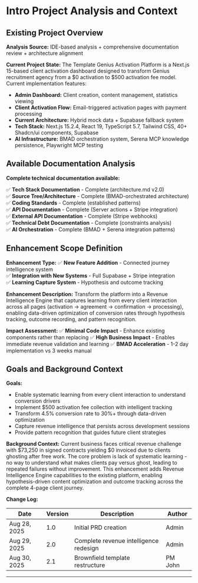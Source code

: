 # Intro Project Analysis and Context

## Existing Project Overview

**Analysis Source:** IDE-based analysis + comprehensive documentation review + architecture alignment

**Current Project State:**
The Template Genius Activation Platform is a Next.js 15-based client activation dashboard designed to transform Genius recruitment agency from a $0 activation to $500 activation fee model. Current implementation features:

- **Admin Dashboard:** Client creation, content management, statistics viewing  
- **Client Activation Flow:** Email-triggered activation pages with payment processing
- **Current Architecture:** Hybrid mock data + Supabase fallback system
- **Tech Stack:** Next.js 15.2.4, React 19, TypeScript 5.7, Tailwind CSS, 40+ Shadcn/ui components, Supabase
- **AI Infrastructure:** BMAD orchestration system, Serena MCP knowledge persistence, Playwright MCP testing

## Available Documentation Analysis

**Complete technical documentation available:**

✅ **Tech Stack Documentation** - Complete (architecture.md v2.0)  
✅ **Source Tree/Architecture** - Complete (BMAD-orchestrated architecture)  
✅ **Coding Standards** - Complete (established patterns)  
✅ **API Documentation** - Complete (Server actions + Stripe integration)  
✅ **External API Documentation** - Complete (Stripe webhooks)  
✅ **Technical Debt Documentation** - Complete (constraints analysis)  
✅ **AI Orchestration** - Complete (BMAD + Serena integration patterns)

## Enhancement Scope Definition

**Enhancement Type:**
✅ **New Feature Addition** - Connected journey intelligence system  
✅ **Integration with New Systems** - Full Supabase + Stripe integration  
✅ **Learning Capture System** - Hypothesis and outcome tracking  

**Enhancement Description:**
Transform the platform into a Revenue Intelligence Engine that captures learning from every client interaction across all pages (activation → agreement → confirmation → processing), enabling data-driven optimization of conversion rates through hypothesis tracking, outcome recording, and pattern recognition.

**Impact Assessment:**
✅ **Minimal Code Impact** - Enhance existing components rather than replacing
✅ **High Business Impact** - Enables immediate revenue validation and learning
✅ **BMAD Acceleration** - 1-2 day implementation vs 3 weeks manual

## Goals and Background Context

**Goals:**
- Enable systematic learning from every client interaction to understand conversion drivers
- Implement $500 activation fee collection with intelligent tracking
- Transform 4.5% conversion rate to 30%+ through data-driven optimization
- Capture revenue intelligence that persists across development sessions
- Provide pattern recognition that guides future client strategies

**Background Context:**
Current business faces critical revenue challenge with $73,250 in signed contracts yielding $0 invoiced due to clients ghosting after free work. The core problem is lack of systematic learning - no way to understand what makes clients pay versus ghost, leading to repeated failures without improvement. This enhancement adds Revenue Intelligence Engine capabilities to the existing platform, enabling hypothesis-driven content optimization and outcome tracking across the complete 4-page client journey.

**Change Log:**

| Date | Version | Description | Author |
|------|---------|-------------|---------|
| Aug 28, 2025 | 1.0 | Initial PRD creation | Admin |
| Aug 29, 2025 | 2.0 | Complete revenue intelligence redesign | Admin |
| Aug 30, 2025 | 2.1 | Brownfield template restructure | PM John |

---
